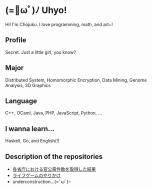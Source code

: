 # (=ﾟωﾟ)ﾉ Uhyo!
Hi! I'm Chojuku. I love programming, math, and art~!

## Profile
Secret. Just a little girl, you know?

## Major
Distributed System, Homomorphic Encryption, Data Mining, Genome Analysis, 3D Graphics

## Language
C++, OCaml, Java, PHP, JavaScript, Python, ...

## I wanna learn...
Haskell, Go, and English(!)

## Description of the repositories
- [各省庁における官公需件数を取得した結果](https://chojuku.github.io/kkj/)
- [ライフゲームのやりかけ](https://chojuku.github.io/life/)
- underconstruction...(=ﾟωﾟ)💦
